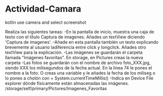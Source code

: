 # Actividad-Camara
kotlin use camera and select screenshot

Realiza las siguientes tareas:
-En la pantalla de inicio, muestra una caja de texto con el título Captura de imagenes.
Añades un textView diciendo 'Captura de imagenes'.
-Añade en esta pantalla también un texto explicando brevemente al usuario ladiferencia entre click y longclick.
Añades otro textView para la explicación.
-Las imágenes se guardarán el carpeta llamada "Imágenes favoritas".
En storage, en Pictures creas la nueva carpeta 
-Las fotos se guardarán con el nombre de archivo foto_XXX.jpg, siendo XXX los milisegundos de la fecha actual.
En la linea 74 le pones el nombre a la foto. O creas una variable y le añades la fecha de los miliseg o lo pones a cholón con + System.currentTimeMillis()
-Indica en Device File explorer dónde físicamente están almacenadas las imágenes.
/storage/self/primary/Pictures/Imagenes_Favoritas
